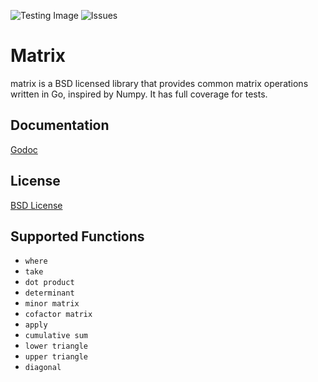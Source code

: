 ![Testing Image](http://img.shields.io/travis/bugra/matrix.svg?style=flat)
![Issues](http://img.shields.io/github/issues/bugra/matrix.svg?style=flat)  

Matrix
===
matrix is a BSD licensed library that provides common matrix operations written in 
Go, inspired by Numpy. It has full coverage for tests.

## Documentation
[Godoc](https://godoc.org/github.com/bugra/matrix)


## License
[BSD License](https://github.com/bugra/matrix/blob/master/LICENSE)

## Supported Functions
- `where`
- `take`
- `dot product`
- `determinant`
- `minor matrix`
- `cofactor matrix`
- `apply`
- `cumulative sum`
- `lower triangle`
- `upper triangle`
- `diagonal`
